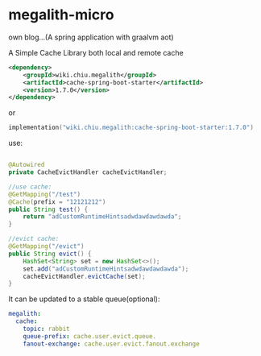 # megalith-micro

own blog...(A spring application with graalvm aot)

A Simple Cache Library both local and remote cache

```xml
<dependency>
    <groupId>wiki.chiu.megalith</groupId>
    <artifactId>cache-spring-boot-starter</artifactId>
    <version>1.7.0</version>
</dependency>
```

or

```kotlin
implementation("wiki.chiu.megalith:cache-spring-boot-starter:1.7.0")
```

use:

```java

@Autowired
private CacheEvictHandler cacheEvictHandler;

//use cache:
@GetMapping("/test")
@Cache(prefix = "12121212")
public String test() {
    return "adCustomRuntimeHintsadwdawdawdawda";
}

//evict cache:
@GetMapping("/evict")
public String evict() {
    HashSet<String> set = new HashSet<>();
    set.add("adCustomRuntimeHintsadwdawdawdawda");
    cacheEvictHandler.evictCache(set);
}
```

It can be updated to a stable queue(optional):

```yml
megalith:
  cache:
    topic: rabbit
    queue-prefix: cache.user.evict.queue.
    fanout-exchange: cache.user.evict.fanout.exchange
```
